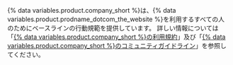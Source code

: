 {% data variables.product.company_short %}は、{% data variables.product.prodname_dotcom_the_website %}を利用するすべての人のためにベースラインの行動規範を提供しています。 詳しい情報については「[{% data variables.product.company_short %}の利用規約](/free-pro-team@latest/github/site-policy/github-terms-of-service)」及び「[{% data variables.product.company_short %}のコミュニティガイドライン](/free-pro-team@latest/github/site-policy/github-community-guidelines)」を参照してください。
